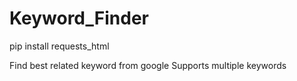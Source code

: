 # Keyword_Finder
pip install requests_html


Find best related keyword from google
Supports multiple keywords
